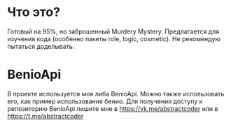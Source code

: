# Что это?
Готовый на 95%, но заброшенный Murdery Mystery. Предлагается для изучения кода (особенно пакеты role, logic, cosmetic). Не рекомендую пытаться доделывать.

# BenioApi
В проекте используется моя либа BenioApi. Можно также использовать его, как пример использования бенио. 
Для получения доступу к репозиторию BenioApi пишите мне в https://vk.me/abstractcoder или в https://t.me/abstractcoder
